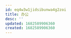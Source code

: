 ```yaml
---
id: eq4w3w1jidsibunwa4g2zoi
title: 办公
desc: ''
updated: 1682589906360
created: 1682589906360
---
```

